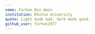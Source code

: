 ```yaml
---
name: Farhan Bin Amin
institution: Khulna University
quote: Light mode bad, dark mode good.
github_user: farhan2077
---
```

